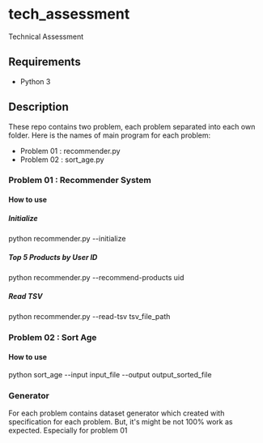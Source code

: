 # tech_assessment
Technical Assessment

## Requirements
- Python 3

## Description
These repo contains two problem, each problem separated into each own folder.
Here is the names of main program for each problem:
- Problem 01 : recommender.py
- Problem 02 : sort_age.py

### Problem 01 : Recommender System
#### How to use
##### Initialize
python recommender.py --initialize

##### Top 5 Products by User ID
python recommender.py --recommend-products uid

##### Read TSV
python recommender.py --read-tsv tsv_file_path

### Problem 02 : Sort Age
#### How to use
python sort_age --input input_file --output output_sorted_file

### Generator
For each problem contains dataset generator which created with
specification for each problem. But, it's might be not 100% work as expected. Especially for problem 01
